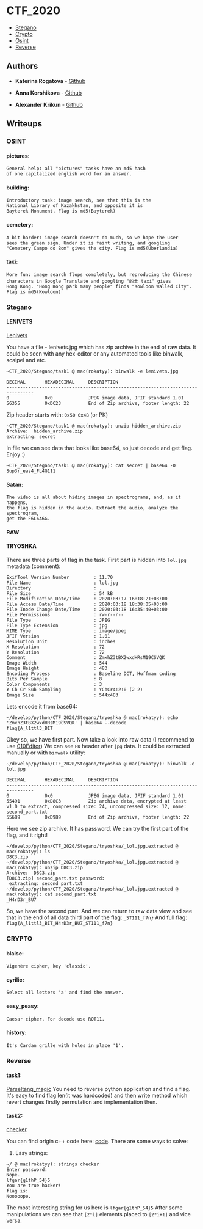 # CTF_2020

* [Stegano](https://github.com/rokatyy/CTF_2020/tree/master/Stegano) 
* [Crypto](https://github.com/rokatyy/CTF_2020/tree/master/Crypto) 
* [Osint](https://github.com/rokatyy/CTF_2020/tree/master/Osint)
* [Reverse](https://github.com/rokatyy/CTF_2020/tree/master/Reverse)
 

## Authors

* **Katerina Rogatova** - [Github](https://github.com/rokatyy)

* **Anna Korshikova** - [Github](https://github.com/annkooo)

* **Alexander Krikun** - [Github](https://github.com/krikun98)

## Writeups

### OSINT
#### pictures:
    General help: all "pictures" tasks have an md5 hash 
    of one capitalized english word for an answer.
    
#### building:
    Introductory task: image search, see that this is the 
    National Library of Kazakhstan, and opposite it is
    Bayterek Monument. Flag is md5(Bayterek) 
    
#### cemetery:
    A bit harder: image search doesn't do much, so we hope the user 
    sees the green sign. Under it is faint writing, and googling
    "Cemetery Campo do Bom" gives the city. Flag is md5(Uberlandia)
    
#### taxi:
    More fun: image search flops completely, but reproducing the Chinese
    characters in Google Translate and googling "的土 taxi" gives 
    Hong Kong. "Hong Kong park many people" finds "Kowloon Walled City". 
    Flag is md5(Kowloon)

### Stegano
#### LENIVETS

[Lenivets](https://github.com/rokatyy/CTF_2020/tree/master/Stegano/Lenivets)


  You have a file - lenivets.jpg which has zip archive in the end of raw data. It could be seen with any hex-editor or any       automated tools like binwalk, scalpel and etc.

  ```
  ~CTF_2020/Stegano/task1 @ mac(rokatyy): binwalk -e lenivets.jpg 

  DECIMAL       HEXADECIMAL     DESCRIPTION
  --------------------------------------------------------------------------------
  0             0x0             JPEG image data, JFIF standard 1.01
  56355         0xDC23          End of Zip archive, footer length: 22
  ```

   Zip header starts with: ```0x50 0x4B``` (or PK)
  ```
  ~CTF_2020/Stegano/task1 @ mac(rokatyy): unzip hidden_archive.zip 
Archive:  hidden_archive.zip
 extracting: secret     
 ```
 In file we can see data that looks like base64, so just decode and get flag. Enjoy :)
 
```
~CTF_2020/Stegano/task1 @ mac(rokatyy): cat secret | base64 -D
Sup3r_eas4_FL4G111
```


#### Satan:
    The video is all about hiding images in spectrograms, and, as it happens,
    the flag is hidden in the audio. Extract the audio, analyze the spectrogram,
    get the F6L6A6G.

#### RAW

#### TRYOSHKA

There are three parts of flag in the task.
First part is hidden into `lol.jpg` metadata (comment):
```~/develop/python/CTF_2020/Stegano/tryoshka @ mac(rokatyy): exiftool lol.jpg 
ExifTool Version Number         : 11.70
File Name                       : lol.jpg
Directory                       : .
File Size                       : 54 kB
File Modification Date/Time     : 2020:03:17 16:18:21+03:00
File Access Date/Time           : 2020:03:18 18:38:05+03:00
File Inode Change Date/Time     : 2020:03:18 16:35:40+03:00
File Permissions                : rw-r--r--
File Type                       : JPEG
File Type Extension             : jpg
MIME Type                       : image/jpeg
JFIF Version                    : 1.01
Resolution Unit                 : inches
X Resolution                    : 72
Y Resolution                    : 72
Comment                         : ZmxhZ3tBX2wxdHRsM19CSVQK
Image Width                     : 544
Image Height                    : 483
Encoding Process                : Baseline DCT, Huffman coding
Bits Per Sample                 : 8
Color Components                : 3
Y Cb Cr Sub Sampling            : YCbCr4:2:0 (2 2)
Image Size                      : 544x483
```
Lets encode it from base64:
```
~/develop/python/CTF_2020/Stegano/tryoshka @ mac(rokatyy): echo 'ZmxhZ3tBX2wxdHRsM19CSVQK' | base64 --decode
flag{A_l1ttl3_BIT
```
Okey so, we have first part.
Now take a look into raw data (I recommend to use [010Editor](https://www.sweetscape.com/download/010editor/))
We can see `PK` header after `jpg` data. It could be extracted manually or with `binwalk` utility:
```
~/develop/python/CTF_2020/Stegano/tryoshka @ mac(rokatyy): binwalk -e lol.jpg 

DECIMAL       HEXADECIMAL     DESCRIPTION
--------------------------------------------------------------------------------
0             0x0             JPEG image data, JFIF standard 1.01
55491         0xD8C3          Zip archive data, encrypted at least v1.0 to extract, compressed size: 24, uncompressed size: 12, name: second_part.txt
55689         0xD989          End of Zip archive, footer length: 22

```
Here we see zip archive. It has password. We can try the first part of the flag, and it right!
```
~/develop/python/CTF_2020/Stegano/tryoshka/_lol.jpg.extracted @ mac(rokatyy): ls
D8C3.zip
~/develop/python/CTF_2020/Stegano/tryoshka/_lol.jpg.extracted @ mac(rokatyy): unzip D8C3.zip 
Archive:  D8C3.zip
[D8C3.zip] second_part.txt password: 
 extracting: second_part.txt         
~/develop/python/CTF_2020/Stegano/tryoshka/_lol.jpg.extracted @ mac(rokatyy): cat second_part.txt 
_H4rD3r_BU7
```
So, we have the second part. And we can return to raw data view and see that in the end of all data third part of the flag:
`_ST111_f7n}`
And full flag: `flag{A_l1ttl3_BIT_H4rD3r_BU7_ST111_f7n}`

### CRYPTO
#### blaise:
    Vigenère cipher, key 'classic'.
    
#### cyrilic:
    Select all letters 'a' and find the answer.

#### easy_peasy:
    Caesar cipher. For decode use ROT11.
    
#### history:
    It's Cardan grille with holes in place '1'.
    
### Reverse
#### task1:

[Parseltang_magic](https://github.com/rokatyy/CTF_2020/tree/master/Reverse/Parseltang_magic)
You need to reverse python application and find a flag.
It's easy to find flag len(it was hardcoded) and then write method which revert changes firstly permutation and implementation then.

#### task2:
[checker](https://github.com/rokatyy/CTF_2020/tree/master/Reverse/checker)

You can find origin c++ code here: [code](https://github.com/rokatyy/CTF_2020/blob/master/Reverse/checker/easy_checker.cpp).
There are some ways to solve:
1. Easy strings:
  ```
~/ @ mac(rokatyy): strings checker 
Enter password:
Nope.
lfgar{g1thP_54}5
You are true hacker!
flag is: 
Nooooope.
  ```
  
  The most interesting string for us here is ```lfgar{g1thP_54}5```
  After some manipulations we can see that ```[2*i]``` elements placed to ```[2*i+1]``` and vice versa.

